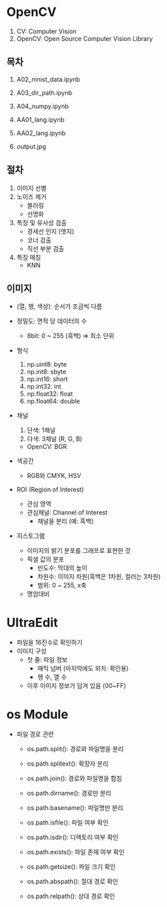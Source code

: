 # OpenCV

1. CV: Computer Vision
2. OpenCV: Open Source Computer Vision Library

## 목차

1. A02_mnist_data.ipynb

2. A03_dir_path.ipynb
3. A04_numpy.ipynb
4. AA01_lang.ipynb
5. AA02_lang.ipynb
6. output.jpg

## 절차
1. 이미지 선별
2. 노이즈 제거
     - 블러링
     - 선명화
3. 특징 및 유사성 검출
     - 경세선 인지 (엣지)
     - 코너 검출
     - 직선 부분 검출
4. 특징 매칭
     - KNN

## 이미지
- (열, 행, 색상): 순서가 조금씩 다름

- 정밀도: 면적 당 데이터의 수
    - 8bit: 0 ~ 255 (흑백) => 최소 단위

- 형식
    1. np.uint8: byte
    2. np.int8: sbyte
    3. np.int16: short
    4. np.int32: int
    5. np.float32: float
    6. np.float64: double

- 채널
    1. 단색: 1채널
    2. 다색: 3채널 (R, G, B)
    
    - OpenCV: BGR

- 색공간
    - RGB와 CMYK, HSV

- ROI (Region of Interest)
    - 관심 영역
    - 관심채널: Channel of Interest
        - 채널을 분리 (예: 흑백)

- 히스토그램
    - 이미지의 밝기 분포를 그래프로 표현한 것
    - 픽셀 값의 분포
        - 빈도수: 막대의 높이
        - 차원수: 이미지 차원(흑백은 1차원, 컬러는 3차원)
        - 범위: 0 ~ 255, x축
    - 명암대비

# UltraEdit
- 파일을 16진수로 확인하기
- 이미지 구성
    - 첫 줄: 파일 정보
        - 매직 넘버 (마지막에도 위치: 확인용)
        - 행 수, 열 수
    - 이후 이미지 정보가 담겨 있음 (00~FF)

# os Module
- 파일 경로 관련
    - os.path.split(): 경로와 파일명을 분리
    - os.path.splitext(): 확장자 분리
    - os.path.join(): 경로와 파일명을 합침
    
    - os.path.dirname(): 경로만 분리
    - os.path.basename(): 파일명만 분리

    - os.path.isfile(): 파일 여부 확인
    - os.path.isdir(): 디렉토리 여부 확인
    
    - os.path.exists(): 파일 존재 여부 확인
    - os.path.getsize(): 파일 크기 확인

    - os.path.abspath(): 절대 경로 확인
    - os.path.relpath(): 상대 경로 확인
